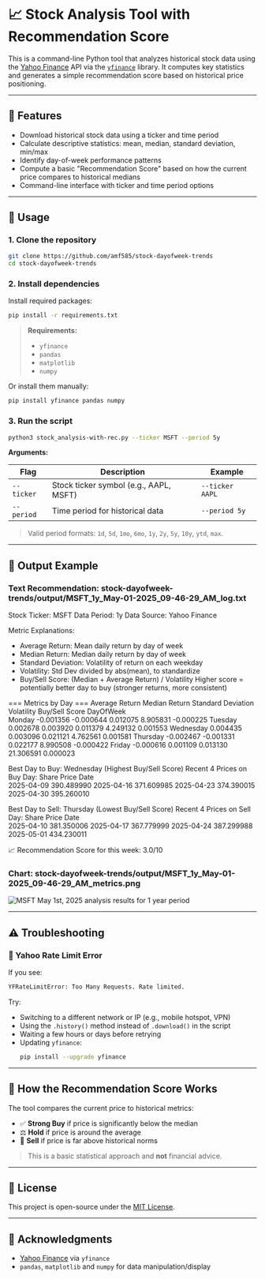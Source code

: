 # 📈 Stock Analysis Tool with Recommendation Score

This is a command-line Python tool that analyzes historical stock data using the [Yahoo Finance](https://finance.yahoo.com/) API via the [`yfinance`](https://github.com/ranaroussi/yfinance) library. It computes key statistics and generates a simple recommendation score based on historical price positioning.

---

## 🔧 Features

- Download historical stock data using a ticker and time period
- Calculate descriptive statistics: mean, median, standard deviation, min/max
- Identify day-of-week performance patterns
- Compute a basic "Recommendation Score" based on how the current price compares to historical medians
- Command-line interface with ticker and time period options

---

## 🚀 Usage

### 1. Clone the repository

```bash
git clone https://github.com/amf585/stock-dayofweek-trends
cd stock-dayofweek-trends
```

### 2. Install dependencies

Install required packages:

```bash
pip install -r requirements.txt
```

> **Requirements:**
> - `yfinance`
> - `pandas`
> - `matplotlib`
> - `numpy`

Or install them manually:

```bash
pip install yfinance pandas numpy
```

### 3. Run the script

```bash
python3 stock_analysis-with-rec.py --ticker MSFT --period 5y
```

**Arguments:**

| Flag         | Description                              | Example        |
|--------------|------------------------------------------|----------------|
| `--ticker`   | Stock ticker symbol (e.g., AAPL, MSFT)   | `--ticker AAPL`|
| `--period`   | Time period for historical data          | `--period 5y`  |

> Valid period formats: `1d`, `5d`, `1mo`, `6mo`, `1y`, `2y`, `5y`, `10y`, `ytd`, `max`.

---

## 📌 Output Example

### Text Recommendation: stock-dayofweek-trends/output/MSFT_1y_May-01-2025_09-46-29_AM_log.txt

Stock Ticker: MSFT
Data Period: 1y
Data Source: Yahoo Finance

Metric Explanations:
- Average Return: Mean daily return by day of week
- Median Return: Median daily return by day of week
- Standard Deviation: Volatility of return on each weekday
- Volatility: Std Dev divided by abs(mean), to standardize
- Buy/Sell Score: (Median + Average Return) / Volatility
  Higher score = potentially better day to buy (stronger returns, more consistent)

=== Metrics by Day ===
           Average Return  Median Return  Standard Deviation  Volatility  Buy/Sell Score
DayOfWeek                                                                               
Monday          -0.001356      -0.000644            0.012075    8.905831       -0.000225
Tuesday          0.002678       0.003920            0.011379    4.249132        0.001553
Wednesday        0.004435       0.003096            0.021121    4.762561        0.001581
Thursday        -0.002467      -0.001331            0.022177    8.990508       -0.000422
Friday          -0.000616       0.001109            0.013130   21.306591        0.000023

Best Day to Buy: Wednesday (Highest Buy/Sell Score)
Recent 4 Prices on Buy Day:
            Share Price
Date                   
2025-04-09   390.489990
2025-04-16   371.609985
2025-04-23   374.390015
2025-04-30   395.260010

Best Day to Sell: Thursday (Lowest Buy/Sell Score)
Recent 4 Prices on Sell Day:
            Share Price
Date                   
2025-04-10   381.350006
2025-04-17   367.779999
2025-04-24   387.299988
2025-05-01   434.230011

📈 Recommendation Score for this week: 3.0/10


### Chart: stock-dayofweek-trends/output/MSFT_1y_May-01-2025_09-46-29_AM_metrics.png
![MSFT May 1st, 2025 analysis results for 1 year period](https://file%2B.vscode-resource.vscode-cdn.net/Users/andrewfagan/Desktop/Projects/python/stock-dayofweek-trends/output/MSFT_1y_May-01-2025_09-46-29_AM_metrics.png?version%3D1748533065829)

---

## ⚠️ Troubleshooting

### 🛑 Yahoo Rate Limit Error

If you see:

```bash
YFRateLimitError: Too Many Requests. Rate limited.
```

Try:
- Switching to a different network or IP (e.g., mobile hotspot, VPN)
- Using the `.history()` method instead of `.download()` in the script
- Waiting a few hours or days before retrying
- Updating `yfinance`:  
  ```bash
  pip install --upgrade yfinance
  ```

---

## 🧠 How the Recommendation Score Works

The tool compares the current price to historical metrics:

- ✅ **Strong Buy** if price is significantly below the median
- ⚖️ **Hold** if price is around the average
- 🚫 **Sell** if price is far above historical norms

> This is a basic statistical approach and **not** financial advice.

---

## 📄 License

This project is open-source under the [MIT License](LICENSE).

---

## 🙌 Acknowledgments

- [Yahoo Finance](https://finance.yahoo.com/) via `yfinance`
- `pandas`, `matplotlib` and `numpy` for data manipulation/display